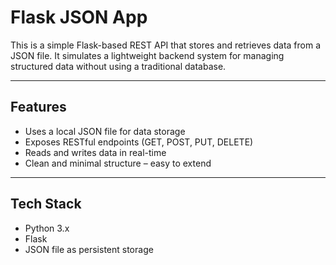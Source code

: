 # Flask JSON App

This is a simple Flask-based REST API that stores and retrieves data from a JSON file. It simulates a lightweight backend system for managing structured data without using a traditional database.

---

## Features

- Uses a local JSON file for data storage
- Exposes RESTful endpoints (GET, POST, PUT, DELETE)
- Reads and writes data in real-time
- Clean and minimal structure – easy to extend

---

## Tech Stack

- Python 3.x
- Flask
- JSON file as persistent storage
